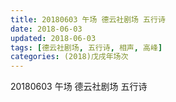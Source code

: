 ```yaml
---
title: 20180603 午场 德云社剧场 五行诗
date: 2018-06-03
updated: 2018-06-03
tags: [德云社剧场, 五行诗, 相声, 高峰]
categories: (2018)戊戌年场次 
---
```

20180603 午场 德云社剧场 五行诗
